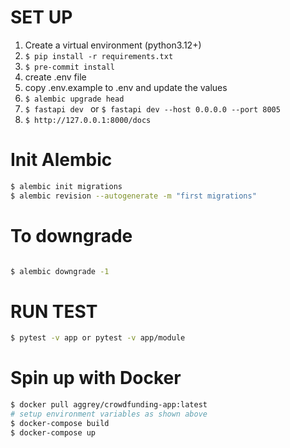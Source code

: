 # SET UP

1. Create a virtual environment (python3.12+)
2. `$ pip install -r requirements.txt`
3. `$ pre-commit install`
4. create .env file
5. copy .env.example to .env and update the values
6. `$ alembic upgrade head`
7. `$ fastapi dev ` or `$ fastapi dev --host 0.0.0.0 --port 8005`
8. `$ http://127.0.0.1:8000/docs`

# Init Alembic

```bash
$ alembic init migrations
$ alembic revision --autogenerate -m "first migrations"
```

# To downgrade

```bash

$ alembic downgrade -1

```

# RUN TEST

```bash
$ pytest -v app or pytest -v app/module

```

# Spin up with Docker

```bash
$ docker pull aggrey/crowdfunding-app:latest
# setup environment variables as shown above
$ docker-compose build
$ docker-compose up


```
